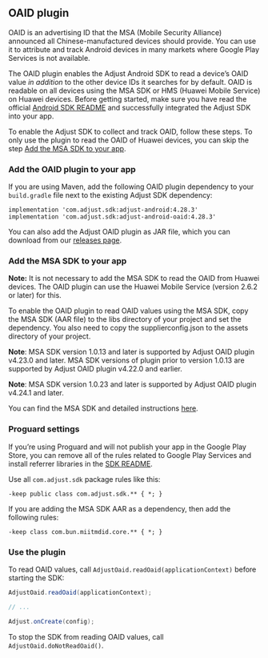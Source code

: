 ## OAID plugin

OAID is an advertising ID that the MSA (Mobile Security Alliance) announced all Chinese-manufactured devices should provide. You can use it to attribute and track Android devices in many markets where Google Play Services is not available.

The OAID plugin enables the Adjust Android SDK to read a device’s OAID value *in addition* to the other device IDs it searches for by default. OAID is readable on all devices using the MSA SDK or HMS (Huawei Mobile Service) on Huawei devices. 
Before getting started, make sure you have read the official [Android SDK README][readme] and successfully integrated the Adjust SDK into your app.

To enable the Adjust SDK to collect and track OAID, follow these steps. To only use the plugin to read the OAID of Huawei devices, you can skip the step [Add the MSA SDK to your app](#add-msa-sdk).

### Add the OAID plugin to your app

If you are using Maven, add the following OAID plugin dependency to your `build.gradle` file next to the existing Adjust SDK dependency:

```
implementation 'com.adjust.sdk:adjust-android:4.28.3'
implementation 'com.adjust.sdk:adjust-android-oaid:4.28.3'
```

You can also add the Adjust OAID plugin as JAR file, which you can download from our [releases page][releases].

### <a id="add-msa-sdk"></a>Add the MSA SDK to your app

**Note:** It is not necessary to add the MSA SDK to read the OAID from Huawei devices. The OAID plugin can use the Huawei Mobile Service (version 2.6.2 or later) for this.

To enable the OAID plugin to read OAID values using the MSA SDK, copy the MSA SDK (AAR file) to the libs directory of your project and set the dependency.  You also need to copy the supplierconfig.json to the assets directory of your project.

**Note**: MSA SDK version 1.0.13 and later is supported by Adjust OAID plugin v4.23.0 and later. MSA SDK versions of plugin prior to version 1.0.13 are supported by Adjust OAID plugin v4.22.0 and earlier.

**Note**: MSA SDK version 1.0.23 and later is supported by Adjust OAID plugin v4.24.1 and later.

You can find the MSA SDK and detailed instructions [here][msasdk].  

### Proguard settings

If you’re using Proguard and will not publish your app in the Google Play Store, you can remove all of the rules related to Google Play Services and install referrer libraries in the [SDK README][readme proguard].

Use all `com.adjust.sdk` package rules like this:

```
-keep public class com.adjust.sdk.** { *; }
```

If you are adding the MSA SDK AAR as a dependency, then add the following rules:

```
-keep class com.bun.miitmdid.core.** { *; }
```

### Use the plugin

To read OAID values, call `AdjustOaid.readOaid(applicationContext)` before starting the SDK:

```java
AdjustOaid.readOaid(applicationContext);

// ...

Adjust.onCreate(config);
```

To stop the SDK from reading OAID values, call `AdjustOaid.doNotReadOaid()`.


[readme]:    ../../../README.md
[releases]:  https://github.com/adjust/android_sdk/releases
[readme proguard]: https://github.com/adjust/android_sdk#qs-proguard
[msasdk]:  http://www.msa-alliance.cn/col.jsp?id=120
